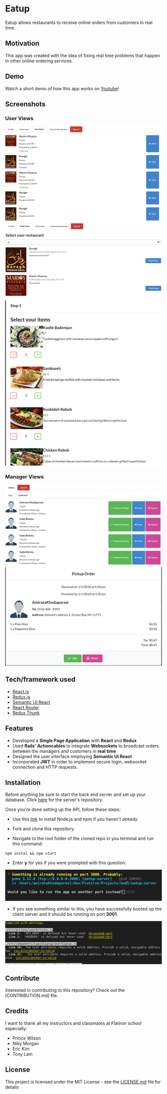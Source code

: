 # Eatup

Eatup allows restaurants to receive online orders from customers in real time.

## Motivation

This app was created with the idea of fixing real time problems that happen in other online ordering services.

## Demo

Watch a short demo of how this app works on [Youtube](https://youtu.be/O9pYRAWddMY)!

## Screenshots

### User Views

![My orders](src/assets/images/readme/user_my_orders.png)
![Searched restaurants](src/assets/images/readme/user_searched_restaurants.png)
![Order: first step](src/assets/images/readme/user_select_items.png)

### Manager Views

![My orders](src/assets/images/readme/manager_my_orders.png)
![View order](src/assets/images/readme/manager_view_order.png)

## Tech/framework used

- [React.js](https://reactjs.org/)
- [Redux.js](https://redux.js.org/)
- [Semantic UI React](https://react.semantic-ui.com/)
- [React Router](https://github.com/ReactTraining/react-router/tree/master/packages/react-router-dom)
- [Redux Thunk](https://github.com/reduxjs/redux-thunk)

## Features

- Developed a **Single Page Application** with **React** and **Redux**
- Used **Rails' Actioncables** to integrate **Websockets** to broadcast orders between the managers and customers in **real time**
- Designed the user interface employing **Semantic Ui React**
- Incorporated **JWT** in order to implement secure login, websocket connection and HTTP requests.

## Installation

Before anything be sure to start the back end server and set up your database. Click [here](http://github.com/amiratak88/eatup-server) for the server's repository.

Once you're done setting up the API, follow these steps:

- Use this [link](https://nodejs.org/en/download/) to install Node.js and npm if you haven't already. 

- Fork and clone this repository.

- Navigate to the root folder of the cloned repo in you terminal and run this command:
```
npm instal && npm start
```
- Enter **y** for yes if you were prompted with this question:

![Port already in use!](src/assets/images/readme/port_already_in_use_prompt.png)

- If you see something similar to this, you have successfully booted up the client server and it should be running on port **3001**.

![Installation Finished](src/assets/images/readme/installation_final_page.png)

## Contribute

Interested in contributing to this repository? Check out the [CONTRIBUTION.md] file.

## Credits

I want to thank all my instructors and classmates at Flatiron school especially:
- Prince Wilson
- Niky Morgan
- Eric Kim
- Tony Lam

## License

This project is licensed under the MIT License - see the [LICENSE.md](LICENSE.md) file for details